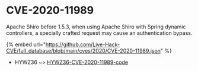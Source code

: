 # CVE-2020-11989

Apache Shiro before 1.5.3, when using Apache Shiro with Spring dynamic controllers, a specially crafted request may cause an authentication bypass.

{% embed url="https://github.com/Live-Hack-CVE/full_database/blob/main/cves/2020/CVE-2020-11989.json" %}


* HYWZ36 ~> [HYWZ36-CVE-2020-11989-code](https://www.alice-snow.ru/2020/database/cve-2020-11989/hywz36-cve-2020-11989-code-hywz36)